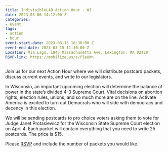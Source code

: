 ```yaml
---
title: IndivisibleLAB Action Hour - WI
date: 2023-03-06 14:12:00 Z
categories:
- event
tags:
- action
- hour
event-start-date: 2023-03-15 10:30:00 Z
event-end-date: 2023-03-15 11:30:00 Z
Location: Via Lago, 1845 Massachusetts Ave, Lexington, MA 02420
RSVP-link: https://mobilize.us/s/PleOWn
---
```


Join us for our next Action Hour where we will distribute postcard packets, discuss current events, and write to our legislators.

In Wisconsin, an important upcoming election will determine the balance of power in the state’s divided 4-3 Supreme Court. Vital decisions on abortion rights, election rules, unions, and so much more are on the line. Activate America is excited to turn out Democrats who will side with democracy and decency in this election.

We will be sending postcards to pro choice voters asking them to vote for Judge Janet Protasiewicz for the Wisconsin State Supreme Court election on April 4. Each packet will contain everything that you need to write 25 postcards. The price is $15.
 

Please [RSVP](https://www.mobilize.us/indivisiblelab/event/551279/) and include the number of packets you would like.